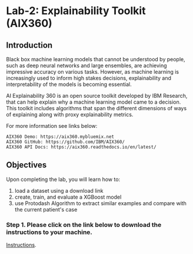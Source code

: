 # Lab-2: Explainability Toolkit (AIX360)

## Introduction

Black box machine learning models that cannot be understood by people, such as deep neural networks and large ensembles, are achieving impressive accuracy on various tasks. However, as machine learning is increasingly used to inform high stakes decisions, explainability and interpretability of the models is becoming essential.

AI Explainability 360 is an open source toolkit developed by IBM Research, that can help explain why a machine learning model came to a decision. This toolkit includes algorithms that span the different dimensions of ways of explaining along with proxy explainability metrics.

For more information see links below:

    AIX360 Demo: https://aix360.mybluemix.net
    AIX360 GitHub: https://github.com/IBM/AIX360/
    AIX360 API Docs: https://aix360.readthedocs.io/en/latest/

## Objectives

Upon completing the lab, you will learn how to:

1. load a dataset using a download link
1. create, train, and evaluate a XGBoost model
1. use Protodash Algorithm to extract similar examples and compare with the current patient's case


### Step 1.  Please click on the link below to download the instructions to your machine.

[Instructions](https://github.com/bleonardb3/Think2020/raw/master/Lab-2/AIXv1.0.pdf).

